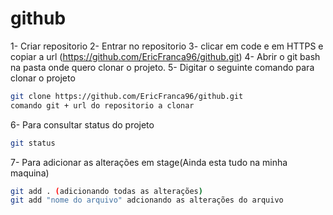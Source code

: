 # github

1- Criar repositorio
2- Entrar no repositorio
3- clicar em code e em HTTPS e copiar a url (https://github.com/EricFranca96/github.git) 
4- Abrir o git bash na pasta onde quero clonar o projeto.
5- Digitar o seguinte comando para clonar o projeto
```bash
git clone https://github.com/EricFranca96/github.git
comando git + url do repositorio a clonar 
```
6- Para consultar status do projeto
```bash
git status 
```
7- Para adicionar as alterações em stage(Ainda esta tudo na minha maquina)
```bash
git add . (adicionando todas as alterações)
git add "nome do arquivo" adcionando as alterações do arquivo
```
